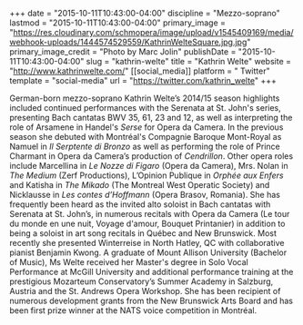 +++
date = "2015-10-11T10:43:00-04:00"
discipline = "Mezzo-soprano"
lastmod = "2015-10-11T10:43:00-04:00"
primary_image = "https://res.cloudinary.com/schmopera/image/upload/v1545409169/media/webhook-uploads/1444574529559/KathrinWelteSquare.jpg.jpg"
primary_image_credit = "Photo by Marc Jolin"
publishDate = "2015-10-11T10:43:00-04:00"
slug = "kathrin-welte"
title = "Kathrin Welte"
website = "http://www.kathrinwelte.com/"
[[social_media]]
platform = " Twitter"
template = "social-media"
url = "https://twitter.com/kathrin_welte"
+++

German-born mezzo-soprano Kathrin Welte’s 2014/15 season highlights included continued performances with the Serenata at St. John's series, presenting Bach cantatas BWV 35, 61, 23 and 12, as well as interpreting the role of Arsamene in Handel's *Serse* for Opera da Camera. In the previous season she debuted with Montréal's Compagnie Baroque Mont-Royal as Namuel in *Il Serptente di Bronzo* as well as performing the role of Prince Charmant in Opera da Camera’s production of *Cendrillon*. Other opera roles include Marcellina in *Le Nozze di Figaro* (Opera da Camera), Mrs. Nolan in *The Medium* (Zerf Productions), L’Opinion Publique in *Orphée aux Enfers* and Katisha in *The Mikado* (The Montreal West Operatic Society) and Nicklausse in *Les contes d’Hoffmann* (Opera Brasov, Romania). She has frequently been heard as the invited alto soloist in Bach cantatas with Serenata at St. John’s, in numerous recitals with Opera da Camera (Le tour du monde en une nuit, Voyage d'amour, Bouquet Printanier) in addition to being a soloist in art song recitals in Québec and New Brunswick. Most recently she presented Winterreise in North Hatley, QC with collaborative pianist Benjamin Kwong. A graduate of Mount Allison University (Bachelor of Music), Ms Welte received her Master's degree in Solo Vocal Performance at McGill University and additional performance training at the prestigious Mozarteum Conservatory’s Summer Academy in Salzburg, Austria and the St. Andrews Opera Workshop. She has been recipient of numerous development grants from the New Brunswick Arts Board and has been first prize winner at the NATS voice competition in Montréal.
